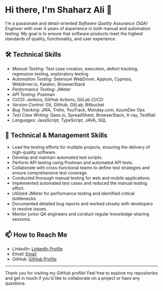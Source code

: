# Hi there, I'm Shaharz Ali 👋

I'm a passionate and detail-oriented *Software Quality Assurance (SQA) Engineer* with over 4 years of experience in both manual and automation testing. My goal is to ensure that software products meet the highest standards of quality, functionality, and user experience.

## 🛠️ Technical Skills

- *Manual Testing:* Test case creation, execution, defect tracking, regression testing, exploratory testing
- *Automation Testing:* Selenium WebDriver, Appium, Cypress, Webdriver.io, Katalon, BrowserStack
- *Performance Testing:* JMeter
- *API Testing:* Postman
- *CI/CD:* Jenkins, GitHub Actions, GitLab CI/CD
- *Version Control:* Git, GitHub, GitLab, Bitbucket
- *Bug Tracking:* JIRA, Trello, YouTrack, Monday.com, AzureDev Ops
- *Test Case Writing:* Qase.io, SpreadSheet, BrowserStack, X-ray, TestRail
- *Languages:* JavaScript, TypeScript, JAVA, SQL

## 🚀 Technical & Management Skills

- Lead the testing efforts for multiple projects, ensuring the delivery of high-quality software.
- Develop and maintain automated test scripts.
- Perform API testing using Postman and automated API tests.
- Collaborate with cross-functional teams to define test strategies and ensure comprehensive test coverage.
- Conducted thorough manual testing for web and mobile applications.
- Implemented automated test cases and reduced the manual testing effort.
- Utilized JMeter for performance testing and identified critical bottlenecks.
- Documented detailed bug reports and worked closely with developers to resolve issues.
- Mentor junior QA engineers and conduct regular knowledge-sharing sessions.

## 📫 How to Reach Me

- *LinkedIn:* [LinkedIn Profile](https://www.linkedin.com/in/shahraz-ali/)
- *Email:* [Email](shahraz.ali169@gmail.com)
- *GitHub:* [GitHub Profile](https://github.com/ShahrazAli-SQA/)

---

Thank you for visiting my GitHub profile! Feel free to explore my repositories and get in touch if you'd like to collaborate on a project or have any questions.




<!---
ShahrazAli-SQA/ShahrazAli-SQA is a ✨ special ✨ repository because its `README.md` (this file) appears on your GitHub profile.
You can click the Preview link to take a look at your changes.
--->
